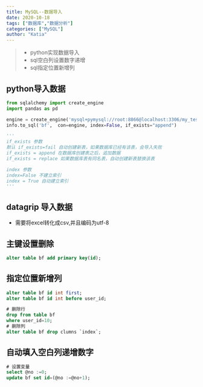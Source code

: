 ```yaml
---
title: MySQL--数据导入
date: 2020-10-18
tags: ["数据库","数据分析"]
categories: ["MySQL"]
author: "Katia"
---
```



> * python实现数据导入
> * sql空白列设置数字递增
> * sql指定位置新增列

<!--more-->

## python导入数据
```python
from sqlalchemy import create_engine
import pandas as pd 

engine = create_engine('mysql+pymysql://root:8866@localhost:3306/my_test?charset=utf8mb4')
info.to_sql('bf',  con=engine, index=False, if_exists="append")

'''
if_exists 参数
默认 if_exists=fail 自动创建新表，如果数据库已经有该表，会导入失败
if_exists = append 在数据库创建表之后，追加数据
if_exists = replace 如果数据库表有同名表，自动创建新表替换该表

index 参数
index=False 不建立索引
index = True 自动建立索引
'''
```

## datagrip 导入数据
* 需要将excel转化成csv,并且编码为utf-8

## 主键设置删除
```sql
alter table bf add primary key(id);
```
## 指定位置新增列
```sql
alter table bf id int first;
alter table bf id int before user_id;

# 删除行
drop from table bf 
where user_id=10;
# 删除列
alter table bf drop clumns `index`;
```
## 自动填入空白列递增数字
```sql
# 设置变量
select @no :=0;
update bf set id=(@no :=@no+1);

```